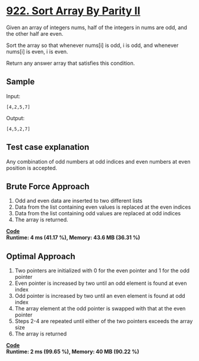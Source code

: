 # [922. Sort Array By Parity II](https://leetcode.com/problems/sort-array-by-parity-ii/)

Given an array of integers nums, half of the integers in nums are odd, and the other half are even.

Sort the array so that whenever nums[i] is odd, i is odd, and whenever nums[i] is even, i is even.

Return any answer array that satisfies this condition.

## Sample
Input: 
```
[4,2,5,7]
```
Output: 
```
[4,5,2,7]
```
## Test case explanation
Any combination of odd numbers at odd indices and even numbers at even position is accepted.

  

## Brute Force Approach
1. Odd and even data are inserted to two different lists
2. Data from the list containing even values is replaced at the even indices
3. Data from the list containing odd values are replaced at odd indices
4. The array is returned.
  
**[Code](https://github.com/AaveshK/Programming/blob/master/Leetcode/922.%20Sort%20Array%20By%20Parity%20II/SABPIIBrute.java)**  
**Runtime: 4 ms (41.17 %), Memory: 43.6 MB (36.31 %)**  

## Optimal Approach
1. Two pointers are initialized with 0 for the even pointer and 1 for the odd pointer
2. Even pointer is increased by two until an odd element is found at even index
3. Odd pointer is increased by two until an even element is found at odd index
4. The array element at the odd pointer is swapped with that at the even pointer
5. Steps 2-4 are repeated until either of the two pointers exceeds the array size
6. The array is returned 
  


**[Code](https://github.com/AaveshK/Programming/blob/master/Leetcode/922.%20Sort%20Array%20By%20Parity%20II/SAPBIIOptimal.java)**  
**Runtime: 2 ms (99.65 %), Memory: 40 MB (90.22 %)**  